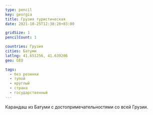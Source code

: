 ```yaml
---
type: pencil
key: georgia
title: Грузия туристическая
date: 2021-10-25T12:38:28+03:00

gridSize: 1
pencilCount: 1

countries: Грузия
cities: Батуми
latlng: 41.651256, 41.639206
geo: GEO

tags:
  - без резинки
  - тупой
  - круглый
  - страна
  - государственный
---
```


Карандаш из Батуми с достопримечательностями со всей Грузии.
